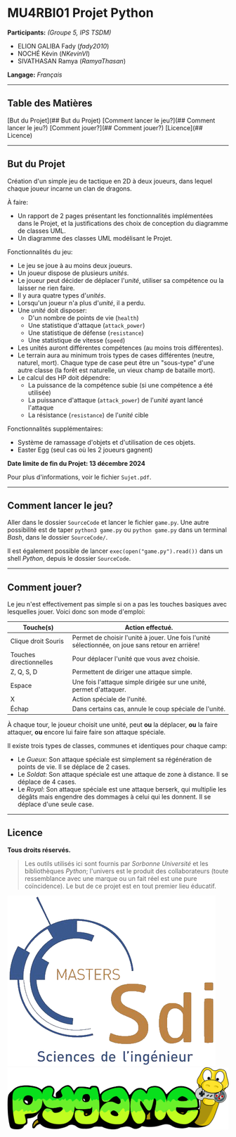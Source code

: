 # MU4RBI01 Projet Python

**Participants:** *(Groupe 5, IPS TSDM)*

- ELION GALIBA Fady (*fady2010*)
- NOCHÉ Kévin (*NKevinVI*)
- SIVATHASAN Ramya (*RamyaThasan*)

**Langage:** *Français*

---

## Table des Matières

[But du Projet](## But du Projet)
[Comment lancer le jeu?](## Comment lancer le jeu?)
[Comment jouer?](## Comment jouer?)
[Licence](## Licence)

---

## But du Projet

Création d'un simple jeu de tactique en 2D à deux joueurs, dans lequel chaque joueur incarne un clan de dragons.

À faire:
- Un rapport de 2 pages présentant les fonctionnalités implémentées dans le Projet, et la justifications des choix de conception du diagramme de classes UML.
- Un diagramme des classes UML modélisant le Projet.

Fonctionnalités du jeu:
- Le jeu se joue à au moins deux joueurs.
- Un joueur dispose de plusieurs *unités*.
- Le joueur peut décider de déplacer l'*unité*, utiliser sa compétence ou la laisser ne rien faire.
- Il y aura quatre types d'*unités*.
- Lorsqu'un joueur n'a plus d'*unité*, il a perdu.
- Une *unité* doit disposer:
    - D'un nombre de points de vie (`health`)
    - Une statistique d'attaque (`attack_power`)
    - Une statistique de défense (`resistance`)
    - Une statistique de vitesse (`speed`)
- Les unités auront différentes compétences (au moins trois différentes).
- Le terrain aura au minimum trois types de cases différentes (neutre, naturel, mort). Chaque type de case peut être un "sous-type" d'une autre classe (la forêt est naturelle, un vieux champ de bataille mort).
- Le calcul des HP doit dépendre:
    - La puissance de la compétence subie (si une compétence a été utilisée)
    - La puissance d'attaque (`attack_power`) de l'*unité* ayant lancé l'attaque
    - La résistance (`resistance`) de l'*unité* cible

Fonctionnalités supplémentaires:
- Système de ramassage d'objets et d'utilisation de ces objets.
- Easter Egg (seul cas où les 2 joueurs gagnent)

**Date limite de fin du Projet: 13 décembre 2024**

Pour plus d'informations, voir le fichier `Sujet.pdf`.

---

## Comment lancer le jeu?

Aller dans le dossier `SourceCode` et lancer le fichier `game.py`.
Une autre possibilité est de taper `python3 game.py` ou `python game.py` dans un terminal *Bash*, dans le dossier `SourceCode/`.

Il est également possible de lancer `exec(open("game.py").read())` dans un shell *Python*, depuis le dossier `SourceCode`.

---

## Comment jouer?

Le jeu n'est effectivement pas simple si on a pas les touches basiques avec lesquelles jouer.
Voici donc son mode d'emploi:

| Touche(s) | Action effectué. |
| --- | --- |
| Clique droit Souris | Permet de choisir l'unité à jouer. Une fois l'unité sélectionnée, on joue sans retour en arrière! |
| Touches directionnelles | Pour déplacer l'unité que vous avez choisie. |
| Z, Q, S, D | Permettent de diriger une attaque simple. |
| Espace | Une fois l'attaque simple dirigée sur une unité, permet d'attaquer. |
| X | Action spéciale de l'unité. |
| Échap | Dans certains cas, annule le coup spéciale de l'unité. |

À chaque tour, le joueur choisit une unité, peut **ou** la déplacer, **ou** la faire attaquer, **ou** encore lui faire faire son attaque spéciale.

Il existe trois types de classes, communes et identiques pour chaque camp:

- Le _Gueux_: Son attaque spéciale est simplement sa régénération de points de vie. Il se déplace de 2 cases.
- Le _Soldat_: Son attaque spéciale est une attaque de zone à distance. Il se déplace de 4 cases.
- Le _Royal_: Son attaque spéciale est une attaque berserk, qui multiplie les dégâts mais engendre des dommages à celui qui les donnent. Il se déplace d'une seule case.

---

## Licence

**Tous droits réservés.**

> Les outils utilisés ici sont fournis par _Sorbonne Université_ et les bibliothèques _Python_; l'univers est le produit des collaborateurs (toute ressemblance avec une marque ou un fait réel est une pure coïncidence). Le but de ce projet est en tout premier lieu éducatif.

![](SdI.png)
![](pygame_logo.png)
